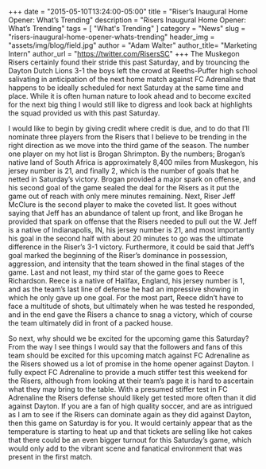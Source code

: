 +++
date        = "2015-05-10T13:24:00-05:00"
title       = "Riser’s Inaugural Home Opener: What’s Trending"
description = "Risers Inaugural Home Opener: What’s Trending"
tags        = [ "What's Trending" ]
category    = "News"
slug        = "risers-inaugural-home-opener-whats-trending"
header_img	= "assets/img/blog/field.jpg"
author		= "Adam Walter"
author_title= "Marketing Intern"
author_url	= "https://twitter.com/RisersSC"
+++
The Muskegon Risers certainly found their stride this past Saturday, and by trouncing the Dayton Dutch Lions 3-1 the boys left the crowd at Reeths-Puffer high school salivating in anticipation of the next home match against FC Adrenaline that happens to be ideally scheduled for next Saturday at the same time and place. While it is often human nature to look ahead and to become excited for the next big thing I would still like to digress and look back at highlights the squad provided us with this past Saturday.

I would like to begin by giving credit where credit is due, and to do that I’ll nominate three players from the Risers that I believe to be trending in the right direction as we move into the third game of the season. The number one player on my hot list is Brogan Shrimpton. By the numbers; Brogan’s native land of South Africa is approximately 8,400 miles from Muskegon, his jersey number is 21, and finally 2, which is the number of goals that he netted in Saturday’s victory. Brogan provided a major spark on offense, and his second goal of the game sealed the deal for the Risers as it put the game out of reach with only mere minutes remaining. Next, Riser Jeff McClure is the second player to make the coveted list. It goes without saying that Jeff has an abundance of talent up front, and like Brogan he provided that spark on offense that the Risers needed to pull out the W. Jeff is a native of Indianapolis, IN, his jersey number is 21, and most importantly his goal in the second half with about 20 minutes to go was the ultimate difference in the Riser’s 3-1 victory. Furthermore, it could be said that Jeff’s goal marked the beginning of the Riser’s dominance in possession, aggression, and intensity that the team showed in the final stages of the game. Last and not least, my third star of the game goes to Reece Richardson. Reece is a native of Halifax, England, his jersey number is 1, and as the team’s last line of defense he had an impressive showing in which he only gave up one goal. For the most part, Reece didn’t have to face a multitude of shots, but ultimately when he was tested he responded, and in the end gave the Risers a chance to snag a victory, which of course the team ultimately did in front of a packed house.

So next, why should we be excited for the upcoming game this Saturday? From the way I see things I would say that the followers and fans of this team should be excited for this upcoming match against FC Adrenaline as the Risers showed us a lot of promise in the home opener against Dayton. I fully expect FC Adrenaline to provide a much stiffer test this weekend for the Risers, although from looking at their team’s page it is hard to ascertain what they may bring to the table. With a presumed stiffer test in FC Adrenaline the Risers defense should likely get tested more often than it did against Dayton. If you are a fan of high quality soccer, and are as intrigued as I am to see if the Risers can dominate again as they did against Dayton, then this game on Saturday is for you. It would certainly appear that as the temperature is starting to heat up and that tickets are selling like hot cakes that there could be an even bigger turnout for this Saturday’s game, which would only add to the vibrant scene and fanatical environment that was present in the first match.